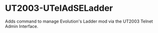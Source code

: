 # UT2003-UTelAdSELadder

Adds command to manage Evolution's Ladder mod via the UT2003 Telnet Admin Interface.
